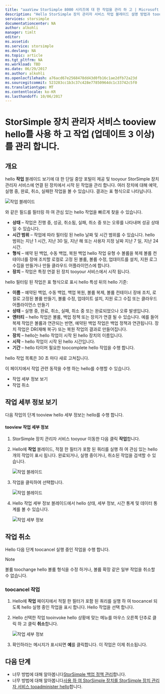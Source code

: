 ```yaml
---
title: "aaaView StorSimple 8000 시리즈에 대 한 작업을 관리 하 고 | Microsoft Docs"
description: "Hello StorSimple 장치 관리자 서비스 작업 블레이드 설명 방법과 toouse 것 tootrack 최근, 현재 및 예약 된 백업 작업입니다."
services: storsimple
documentationcenter: NA
author: alkohli
manager: timlt
editor: 
ms.assetid: 
ms.service: storsimple
ms.devlang: NA
ms.topic: article
ms.tgt_pltfrm: NA
ms.workload: TBD
ms.date: 06/29/2017
ms.author: alkohli
ms.openlocfilehash: a76acd67e2568478dd43d0fb16c1ae2dfb72a23d
ms.sourcegitcommit: 523283cc1b3c37c428e77850964dc1c33742c5f0
ms.translationtype: MT
ms.contentlocale: ko-KR
ms.lasthandoff: 10/06/2017
---
```

# <a name="use-hello-storsimple-device-manager-service-tooview-and-manage-jobs-update-3-and-later"></a>StorSimple 장치 관리자 서비스 tooview hello를 사용 하 고 작업 (업데이트 3 이상)를 관리 합니다.

## <a name="overview"></a>개요
hello **작업** 블레이드 보기에 대 한 단일 중앙 포털이 제공 및 tooyour StorSimple 장치 관리자 서비스에 연결 된 장치에서 시작 된 작업을 관리 합니다. 여러 장치에 대해 예약, 실행 중, 완료, 취소, 실패한 작업을 볼 수 있습니다. 결과는 표 형식으로 나타납니다.

![작업 블레이드](./media/storsimple-8000-manage-jobs-u2/jobs1.png)

와 같은 필드를 필터링 하 여 관심 있는 hello 작업을 빠르게 찾을 수 있습니다.

* **상태** – 작업은 진행 중, 성공, 취소됨, 실패, 취소 중 또는 오류를 나타내며 성공 상태일 수 있습니다.
* **시간 범위** – 작업에 따라 필터링 된 hello 날짜 및 시간 범위를 수 있습니다. hello 범위는 지난 1 시간, 지난 30 일, 지난 해 또는 사용자 지정 날짜 지난 7 일, 지난 24 시간.
* **형식** – 예약 된 백업, 수동 백업, 복원 백업 hello 작업 유형 수 볼륨을 복제 볼륨 컨테이너를 장애 조치할 로컬로 고정 된 볼륨, 볼륨 수정, 업데이트를 설치, 지원 로그 수집을 만들거나 만들 클라우드 어플라이언스에 합니다.
* **장치** – 작업은 특정 연결 된 장치 tooyour 서비스에서 시작 됩니다.
  
hello 필터링 된 작업은 표 형식으로 표시 hello 특성 뒤의 hello 기준:
  
* **이름** – 예약된 백업, 수동 백업, 백업 복원, 볼륨 복제, 볼륨 컨테이너 장애 조치, 로컬로 고정된 볼륨 만들기, 볼륨 수정, 업데이트 설치, 지원 로그 수집 또는 클라우드 어플라이언스 만들기
* **상태** – 실행 중, 완료, 취소, 실패, 취소 중 또는 완료되었으나 오류 발생입니다.
* **엔터티** – hello 작업은 볼륨, 백업 정책 또는 장치가 연결 될 수 있습니다. 예를 들어 복제 작업은 볼륨과 연관되는 반면, 예약된 백업 작업은 백업 정책과 연관됩니다. 장치 작업은 DR(재해 복구) 또는 복원 작업의 결과로 만들어집니다.
* **장치** – hello는 hello 작업이 시작 된 hello 장치의 이름입니다.
* **시작** – hello 작업이 시작 된 hello 시간입니다.
* **기간** – hello 타이머 필요한 toocomplete hello 작업을 수행 합니다.

hello 작업 목록은 30 초 마다 새로 고쳐집니다.

이 페이지에서 작업 관련 동작을 수행 하는 hello를 수행할 수 있습니다.

* 작업 세부 정보 보기
* 작업 취소

## <a name="view-job-details"></a>작업 세부 정보 보기
다음 작업의 단계 tooview hello 세부 정보는 hello를 수행 합니다.

#### <a name="tooview-job-details"></a>tooview 작업 세부 정보
1. StorSimple 장치 관리자 서비스 tooyour 이동한 다음 클릭 **작업**합니다.

2. Hello에 **작업** 블레이드, 적절 한 필터가 포함 된 쿼리를 실행 하 여 관심 있는 hello 개의 작업이 표시 됩니다. 완료되거나, 실행 중이거나, 취소된 작업을 검색할 수 있습니다.

    ![작업 블레이드](./media/storsimple-8000-manage-jobs-u2/jobs1.png)

2. 작업을 클릭하여 선택합니다.

    ![작업 블레이드](./media/storsimple-8000-manage-jobs-u2/jobs3.png)

3. Hello 작업 세부 정보 블레이드에서 hello 상태, 세부 정보, 시간 통계 및 데이터 통계를 볼 수 있습니다.
   
    ![작업 세부 정보](./media/storsimple-8000-manage-jobs-u2/jobs4.png)

## <a name="cancel-a-job"></a>작업 취소
Hello 다음 단계 toocancel 실행 중인 작업을 수행 합니다.

> [!NOTE]
> 볼륨 toochange hello 볼륨 형식을 수정 하거나, 볼륨 확장 같은 일부 작업을 취소할 수 없습니다.


### <a name="toocancel-a-job"></a>toocancel 작업
1. Hello에 **작업** 페이지에서 적절 한 필터가 포함 된 쿼리를 실행 하 여 toocancel 되도록 hello 실행 중인 작업을 표시 합니다. Hello 작업을 선택 합니다.

2. Hello 선택한 작업 tooinvoke hello 상황에 맞는 메뉴를 마우스 오른쪽 단추로 클릭 하 고 클릭 **취소**합니다.

    ![작업 세부 정보](./media/storsimple-8000-manage-jobs-u2/jobs2.png)

3. 확인하라는 메시지가 표시되면 **예**를 클릭합니다. 이 작업은 이제 취소됩니다.

## <a name="next-steps"></a>다음 단계
* 너무 방법에 대해 알아봅니다[StorSimple 백업 정책 관리](storsimple-8000-manage-backup-policies-u2.md)합니다.
* 너무 방법에 대해 알아봅니다[사용 하 여 StorSimple 장치를 StorSimple 장치 관리자 서비스 tooadminister hello](storsimple-8000-manager-service-administration.md)합니다.

